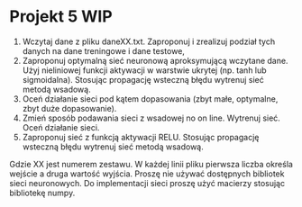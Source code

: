 # Projekt 5 WIP

1. Wczytaj dane z pliku daneXX.txt. Zaproponuj i zrealizuj podział tych danych na dane treningowe i dane testowe,
2. Zaproponuj optymalną sieć neuronową aproksymującą wczytane dane. Użyj nieliniowej funkcji aktywacji w warstwie ukrytej (np. tanh lub sigmoidalna). Stosując propagację wsteczną błędu wytrenuj sieć metodą wsadową.
3. Oceń działanie sieci pod kątem dopasowania (zbyt małe, optymalne, zbyt duże dopasowanie).
4. Zmień sposób podawania sieci z wsadowej no on line. Wytrenuj sieć. Oceń działanie sieci.
5. Zaproponuj sieć z funkcją aktywacji RELU. Stosując propagację wsteczną błędu wytrenuj sieć metodą wsadową.

Gdzie XX jest numerem zestawu. W każdej linii pliku pierwsza liczba określa wejście a druga wartość wyjścia.
Proszę nie używać dostępnych bibliotek sieci neuronowych. Do implementacji sieci proszę użyć macierzy stosując bibliotekę numpy.
